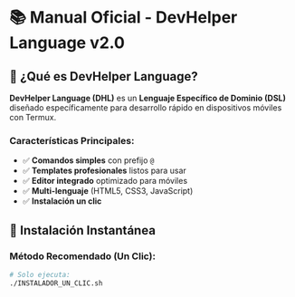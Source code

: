 # 📚 Manual Oficial - DevHelper Language v2.0

## 🎯 ¿Qué es DevHelper Language?

**DevHelper Language (DHL)** es un **Lenguaje Específico de Dominio (DSL)** diseñado específicamente para desarrollo rápido en dispositivos móviles con Termux.

### Características Principales:
- ✅ **Comandos simples** con prefijo `@`
- ✅ **Templates profesionales** listos para usar
- ✅ **Editor integrado** optimizado para móviles
- ✅ **Multi-lenguaje** (HTML5, CSS3, JavaScript)
- ✅ **Instalación un clic**

## 🚀 Instalación Instantánea

### Método Recomendado (Un Clic):
```bash
# Solo ejecuta:
./INSTALADOR_UN_CLIC.sh
